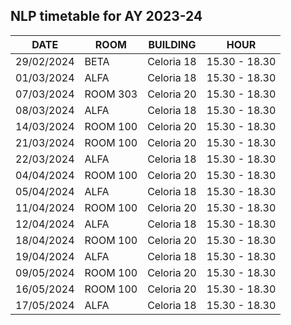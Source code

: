 ## NLP timetable for AY 2023-24

| **DATE**   | **ROOM** | **BUILDING** | **HOUR**      |
| ---------- | -------- | ------------ | ------------- |
| 29/02/2024 | BETA     | Celoria 18   | 15.30 - 18.30 |
| 01/03/2024 | ALFA     | Celoria 18   | 15.30 - 18.30 |
| 07/03/2024 | ROOM 303 | Celoria 20   | 15.30 - 18.30 |
| 08/03/2024 | ALFA     | Celoria 18   | 15.30 - 18.30 |
| 14/03/2024 | ROOM 100 | Celoria 20   | 15.30 - 18.30 |
| 21/03/2024 | ROOM 100 | Celoria 20   | 15.30 - 18.30 |
| 22/03/2024 | ALFA     | Celoria 18   | 15.30 - 18.30 |
| 04/04/2024 | ROOM 100 | Celoria 20   | 15.30 - 18.30 |
| 05/04/2024 | ALFA     | Celoria 18   | 15.30 - 18.30 |
| 11/04/2024 | ROOM 100 | Celoria 20   | 15.30 - 18.30 |
| 12/04/2024 | ALFA     | Celoria 18   | 15.30 - 18.30 |
| 18/04/2024 | ROOM 100 | Celoria 20   | 15.30 - 18.30 |
| 19/04/2024 | ALFA     | Celoria 18   | 15.30 - 18.30 |
| 09/05/2024 | ROOM 100 | Celoria 20   | 15.30 - 18.30 |
| 16/05/2024 | ROOM 100 | Celoria 20   | 15.30 - 18.30 |
| 17/05/2024 | ALFA     | Celoria 18   | 15.30 - 18.30 |